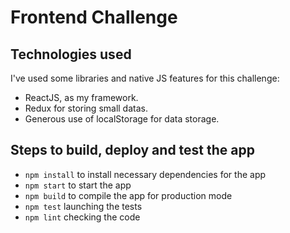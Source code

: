 # Frontend Challenge

## Technologies used

I've used some libraries and native JS features for this challenge:

- ReactJS, as my framework.
- Redux for storing small datas.
- Generous use of localStorage for data storage.

## Steps to build, deploy and test the app

- `npm install` to install necessary dependencies for the app
- `npm start` to start the app
- `npm build` to compile the app for production mode
- `npm test` launching the tests
- `npm lint` checking the code